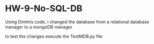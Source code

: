 # HW-9-No-SQL-DB

Using Dimitris code, i changed the database from a relational database manager to a mongoDB manager

to test the changes execute the TestMDB.py file
